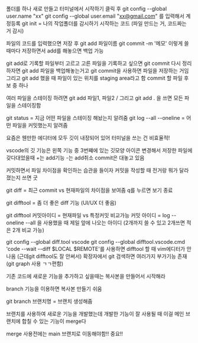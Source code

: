 폴더를 하나 새로 만들고 터미널에서 시작하기 클릭 후 
git config --global user.name "xx"
git config --global user.email "xx@gmail.com"
를 입력해서 계정등록
git init = 나의 작업폴더를 감시하기 시작하는 코드 (파일 만드는 거, 코드짜는 거 감시)

파일의 코드를 입력했으면 저장 후 git add 파일이름
                            git commit -m '메모'
이렇게 쓸때마다 저장하면서 add를 해놓으면 백업 가능

git add로 기록할 파일부터 고르고 고른 파일을 기록하고 싶으면 git commit
다시 정리하자면 git add 파일을 백업해놓는거고 git commit을 사용하면 파일을 저장하는 거임
그리고 git add 했을 때 파일이 있는 위치를 staging area라고 함 
commit 할 파일 후보 중 하나

여러 파일을 스테이징 하려면 git add 파일1, 파일2 / 그리고 git add . 을 쓰면 모든 파일을 스테이징함

git status = 지금 어떤 파일을 스테이징 해놨는지 알려줌
git log --all --oneline = 어떤 파일을 커밋했는지 알려줌

요즘은 웬만한 에디터에 모두 깃이 내장되어 있어 터미널을 쓰는 건 비효율적!

vscode의 깃 기능은 왼쪽 기능 중 3번쨰에 있는 깃모양 아이콘
변경해서 저장한 파일에 갖다대었을때 +는 add기능 -는 add취소
commit은 대놓고 있음

커밋하면서 파일 차이점을 확인하는 습관을 들이자
커밋을 작성할 때 전거랑 뭐가 달라졌는지 쓰면 굿

git diff = 최근 commit vs 현재파일의 차이점을 보여줌 q를 누르면 보기 종료

git difftool = 좀 더 좋은 diff 기능 (UI/UX 더 좋음)

git difftool 커밋아이디 = 현재파일 vs 특정커밋 비교가능
커밋 아이디 = log --oneline --all 을 사용했을 때 제일 앞에 나오는 아이디 (2개까지 쓸 수 있고 2개쓰면 적은 2개 비교 가능)

git config --global diff.tool vscode
git config --global difftool.vscode.cmd 'code --wait --diff $LOCAL $REMOTE'를 사용하면 difftool 할 때 vim에디터가 안나옴 (근데git difftool도 잘 안써서) 확장자에서 git 검색하면 여러가지 부가기능 존재 (git graph 사용 ㄱㄱ편함)

기존 코드에 새로운 기능을 추가하고 싶을때는 복사본을 만들어서 시작해라

branch 기능을 이용하면 복사본 만들기 쉬움

git branch 브랜치명 = 브랜치 생성해줌

브랜치를 사용하여 새로운 기능을 개발했는데 개발한 기능이 잘 사용될 때
이걸 메인 브랜치에 합칠 수 있는 기능이 merge다

merge 사용전에는 main 브랜치로 이동해야함!! 중요!!